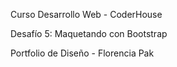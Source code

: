 Curso Desarrollo Web - CoderHouse

Desafío 5: Maquetando con Bootstrap

Portfolio de Diseño - Florencia Pak